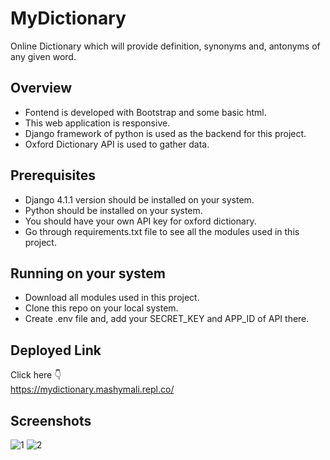 # MyDictionary
Online Dictionary which will provide definition, synonyms and, antonyms of any given word.

## Overview
* Fontend is developed with Bootstrap and some basic html.
* This web application is responsive.
* Django framework of python is used as the backend for this project.
* Oxford Dictionary API is used to gather data.

## Prerequisites
* Django 4.1.1 version should be installed on your system.
* Python should be installed on your system.
* You should have your own API key for oxford dictionary.
* Go through requirements.txt file to see all the modules used in this project.

## Running on your system
* Download all modules used in this project.
* Clone this repo on your local system.
* Create .env file and, add your SECRET_KEY and APP_ID of API there.

## Deployed Link
Click here 👇 </br> 
https://mydictionary.mashymali.repl.co/

## Screenshots
![1](https://user-images.githubusercontent.com/87118384/190902584-ea3f0344-6500-4751-8194-9b917d8a16db.PNG)
![2](https://user-images.githubusercontent.com/87118384/190902588-93aae7a5-0eb1-4653-bc09-4b3f52dcc291.PNG)
